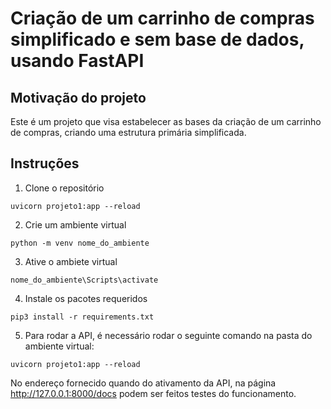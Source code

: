 <h1 align='left'> Criação de um carrinho de compras simplificado e sem base de dados, usando FastAPI </h1>

## Motivação do projeto <a name="motivation"></a>

Este é um projeto que visa estabelecer as bases da criação de um carrinho de compras, criando uma estrutura primária simplificada.


## Instruções <a name="instruction"></a>
1. Clone o repositório

```
uvicorn projeto1:app --reload
```
2. Crie um ambiente virtual

```
python -m venv nome_do_ambiente
```
3. Ative o ambiete virtual

```
nome_do_ambiente\Scripts\activate
```
4. Instale os pacotes requeridos

```
pip3 install -r requirements.txt
```
5. Para rodar a API, é necessário rodar o seguinte comando na pasta do ambiente virtual:

```
uvicorn projeto1:app --reload
```

No endereço fornecido quando do ativamento da API, na página http://127.0.0.1:8000/docs podem ser feitos testes do funcionamento.
